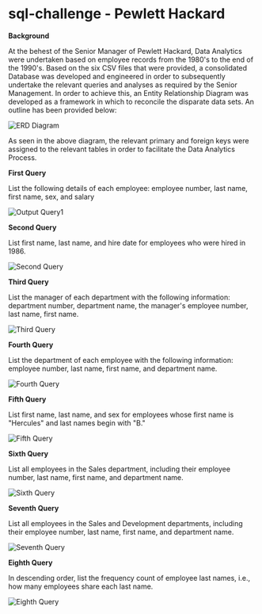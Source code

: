 # sql-challenge - Pewlett Hackard 

**Background**

At the behest of the Senior Manager of Pewlett Hackard, Data Analytics were undertaken based on employee records from the 1980's to the end of the 1990's. Based on the six CSV files that were provided, a consolidated Database was developed and engineered in order to subsequently undertake the relevant queries and analyses as required by the Senior Management. In order to achieve this, an Entity Relationship Diagram was developed as a framework in which to reconcile the disparate data sets. An outline has been provided below:

![ERD Diagram](https://raw.githubusercontent.com/skumble27/sql-challenge/main/EmployeeSQL/Images/Database_Structuring.png)  

As seen in the above diagram, the relevant primary and foreign keys were assigned to the relevant tables in order to facilitate the Data Analytics Process. 



**First Query**

List the following details of each employee: employee number, last name, first name, sex, and salary

![Output Query1](https://raw.githubusercontent.com/skumble27/sql-challenge/main/EmployeeSQL/Images/Query%201%20-%20Employee%20Salary.png)



**Second Query**

List first name, last name, and hire date for employees who were hired in 1986.

![Second Query](https://raw.githubusercontent.com/skumble27/sql-challenge/main/EmployeeSQL/Images/Query%202%20-%20Employee%20hiredate%20from%201986.png)

**Third Query** 

List the manager of each department with the following information: department number, department name, the manager's employee number, last name, first name.

![Third Query](https://raw.githubusercontent.com/skumble27/sql-challenge/main/EmployeeSQL/Images/Query%203%20-%20Managers.png)



**Fourth Query** 

List the department of each employee with the following information: employee number, last name, first name, and department name.

![Fourth Query](https://raw.githubusercontent.com/skumble27/sql-challenge/main/EmployeeSQL/Images/Query%204%20-%20Employee%20department.png)



**Fifth Query**

List first name, last name, and sex for employees whose first name is "Hercules" and last names begin with "B."

![Fifth Query](https://raw.githubusercontent.com/skumble27/sql-challenge/main/EmployeeSQL/Images/Query%205%20-%20firstname_hercules_last_name_with_B.png)





**Sixth Query**

List all employees in the Sales department, including their employee number, last name, first name, and department name.

![Sixth Query](https://raw.githubusercontent.com/skumble27/sql-challenge/main/EmployeeSQL/Images/Query%206%20-%20Sales%20department%20employees.png)



**Seventh Query**

List all employees in the Sales and Development departments, including their employee number, last name, first name, and department name.

![Seventh Query](https://raw.githubusercontent.com/skumble27/sql-challenge/main/EmployeeSQL/Images/Query%207%20-%20Employees%20in%20Sales%20and%20Developmeny.png)



**Eighth Query**

In descending order, list the frequency count of employee last names, i.e., how many employees share each last name.

![Eighth Query](https://raw.githubusercontent.com/skumble27/sql-challenge/main/EmployeeSQL/Images/Query%208%20-%20lastname_count.png)

